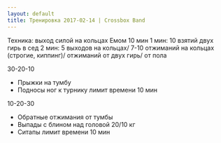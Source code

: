 ```yaml
---
layout: default
title: Тренировка 2017-02-14 | Crossbox Band
---
```


Техника: выход силой на кольцах
Емом 10 мин
1 мин: 10 взятий двух гирь в сед
2 мин: 5 выходов на кольцах/ 7-10 отжиманий на кольцах (строгие, киппинг)/ отжиманий от двух гирь/ от пола

30-20-10
- Прыжки на тумбу
- Подносы ног к турнику 
лимит времени 10 мин

10-20-30
- Обратные отжимания от тумбы
- Выпады с блином над головой 20/10 кг
- Ситапы
лимит времени 10 мин